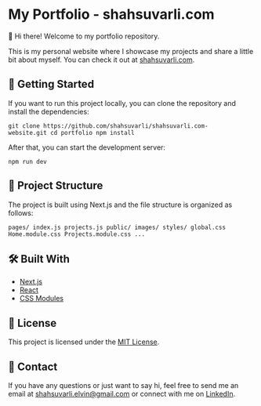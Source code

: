 My Portfolio - shahsuvarli.com
==============================

👋 Hi there! Welcome to my portfolio repository.

This is my personal website where I showcase my projects and share a little bit about myself. You can check it out at [shahsuvarli.com](https://shahsuvarli.com/).

🚀 Getting Started
------------------

If you want to run this project locally, you can clone the repository and install the dependencies:

`git clone https://github.com/shahsuvarli/shahsuvarli.com-website.git cd portfolio npm install`

After that, you can start the development server:

`npm run dev`

📂 Project Structure
--------------------
The project is built using Next.js and the file structure is organized as follows:

`pages/ index.js projects.js public/ images/ styles/ global.css Home.module.css Projects.module.css ...`

🛠️ Built With
--------------

-   [Next.js](https://nextjs.org/)
-   [React](https://reactjs.org/)
-   [CSS Modules](https://github.com/css-modules/css-modules)

📝 License
----------

This project is licensed under the [MIT License](https://opensource.org/licenses/MIT).

📧 Contact
----------

If you have any questions or just want to say hi, feel free to send me an email at <shahsuvarli.elvin@gmail.com> or connect with me on [LinkedIn](https://www.linkedin.com/in/shahsuvarli/).

